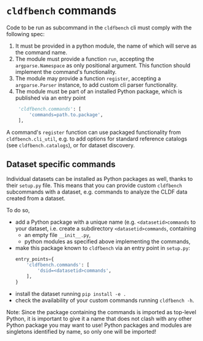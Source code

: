 # `cldfbench` commands

Code to be run as subcommand in the `cldfbench` cli must comply with the following spec:

1. It must be provided in a python module, the name of which will serve as the command name.
2. The module must provide a function `run`, accepting the `argparse.Namespace` as only positional
   argument. This function should implement the command's functionality.
3. The module may provide a function `register`, accepting a `argparse.Parser` instance, to add
   custom cli parser functionality.
4. The module must be part of an installed Python package, which is published via an entry point
   ```python
    'cldfbench.commands': [
        'commands=path.to.package',
    ],
   ```

A command's `register` function can use packaged functionality from `cldfbench.cli_util`, e.g.
to add options for standard reference catalogs (see `cldfbench.catalogs`), or for dataset discovery.


## Dataset specific commands

Individual datasets can be installed as Python packages as well, thanks to their `setup.py` file.
This means that you can provide custom `cldfbench` subcommands with a dataset, e.g.
commands to analyze the CLDF data created from a dataset.

To do so,
- add a Python package with a unique name (e.g. `<datasetid>commands` to your dataset, i.e. create a 
  subdirectory `<datasetid>commands`, containing
  - an empty file `__init__.py`,
  - python modules as specified above implementing the commands,
- make this package known to `cldfbench` via an entry point in `setup.py`:
  ```python
  entry_points={
      'cldfbench.commands': [
          'dsid=<datasetid>commands',
      ],
  }
  ```
- install the dataset running `pip install -e .`
- check the availability of your custom commands running `cldfbench -h`.

Note: Since the package containing the commands is imported as top-level Python, it is important to give it a name that does not clash with any other Python package you may want to use! Python packages and modules are singletons identified by name, so only one will be imported!

